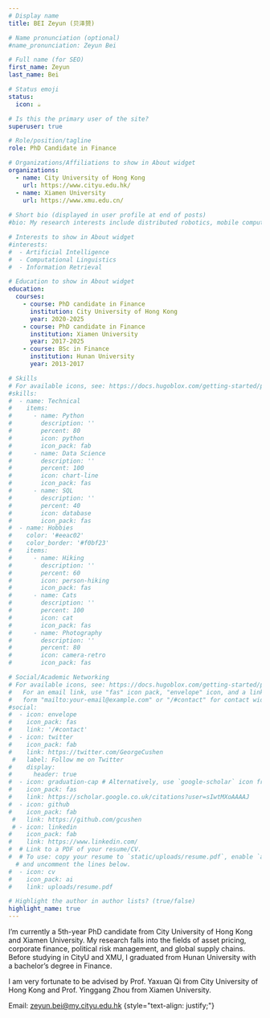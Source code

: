 ```yaml
---
# Display name
title: BEI Zeyun (贝泽赟)

# Name pronunciation (optional)
#name_pronunciation: Zeyun Bei

# Full name (for SEO)
first_name: Zeyun
last_name: Bei

# Status emoji
status:
  icon: ☕️

# Is this the primary user of the site?
superuser: true

# Role/position/tagline
role: PhD Candidate in Finance

# Organizations/Affiliations to show in About widget
organizations:
  - name: City University of Hong Kong
    url: https://www.cityu.edu.hk/
  - name: Xiamen University
    url: https://www.xmu.edu.cn/
    
# Short bio (displayed in user profile at end of posts)
#bio: My research interests include distributed robotics, mobile computing and programmable matter.

# Interests to show in About widget
#interests:
#  - Artificial Intelligence
#  - Computational Linguistics
#  - Information Retrieval

# Education to show in About widget
education:
  courses:
    - course: PhD candidate in Finance
      institution: City University of Hong Kong
      year: 2020-2025
    - course: PhD candidate in Finance
      institution: Xiamen University
      year: 2017-2025
    - course: BSc in Finance 
      institution: Hunan University
      year: 2013-2017

# Skills
# For available icons, see: https://docs.hugoblox.com/getting-started/page-builder/#icons
#skills:
#  - name: Technical
#    items:
#      - name: Python
#        description: ''
#        percent: 80
#        icon: python
#        icon_pack: fab
#      - name: Data Science
#        description: ''
#        percent: 100
#        icon: chart-line
#        icon_pack: fas
#      - name: SQL
#        description: ''
#        percent: 40
#        icon: database
#        icon_pack: fas
#  - name: Hobbies
#    color: '#eeac02'
#    color_border: '#f0bf23'
#    items:
#      - name: Hiking
#        description: ''
#        percent: 60
#        icon: person-hiking
#        icon_pack: fas
#      - name: Cats
#        description: ''
#        percent: 100
#        icon: cat
#        icon_pack: fas
#      - name: Photography
#        description: ''
#        percent: 80
#        icon: camera-retro
#        icon_pack: fas

# Social/Academic Networking
# For available icons, see: https://docs.hugoblox.com/getting-started/page-builder/#icons
#   For an email link, use "fas" icon pack, "envelope" icon, and a link in the
#   form "mailto:your-email@example.com" or "/#contact" for contact widget.
#social:
#  - icon: envelope
#    icon_pack: fas
#    link: '/#contact'
#  - icon: twitter
#    icon_pack: fab
#    link: https://twitter.com/GeorgeCushen
 #   label: Follow me on Twitter
#    display:
#      header: true
#  - icon: graduation-cap # Alternatively, use `google-scholar` icon from `ai` icon pack
#    icon_pack: fas
#    link: https://scholar.google.co.uk/citations?user=sIwtMXoAAAAJ
#  - icon: github
#    icon_pack: fab
 #   link: https://github.com/gcushen
 # - icon: linkedin
#    icon_pack: fab
#    link: https://www.linkedin.com/
#  # Link to a PDF of your resume/CV.
#  # To use: copy your resume to `static/uploads/resume.pdf`, enable `ai` icons in `params.yaml`,
  # and uncomment the lines below.
#  - icon: cv
#    icon_pack: ai
#    link: uploads/resume.pdf

# Highlight the author in author lists? (true/false)
highlight_name: true
---
```



I’m currently a 5th-year PhD candidate from City University of Hong Kong and Xiamen University. My research falls into the fields of asset pricing, corporate finance, political risk management, and global supply chains. Before studying in CityU and XMU, I graduated from Hunan University with a bachelor’s degree in Finance.

I am very fortunate to be advised by Prof. Yaxuan Qi from City University of Hong Kong and Prof. Yinggang Zhou from Xiamen University.

Email: zeyun.bei@my.cityu.edu.hk
{style="text-align: justify;"}
